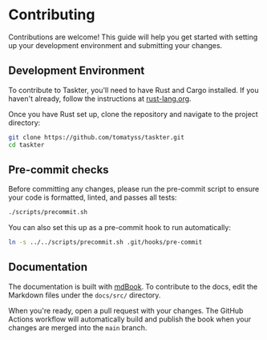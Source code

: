 # Contributing

Contributions are welcome! This guide will help you get started with setting up your development environment and submitting your changes.

## Development Environment

To contribute to Taskter, you'll need to have Rust and Cargo installed. If you haven't already, follow the instructions at [rust-lang.org](https://www.rust-lang.org/tools/install).

Once you have Rust set up, clone the repository and navigate to the project directory:

```bash
git clone https://github.com/tomatyss/taskter.git
cd taskter
```

## Pre-commit checks

Before committing any changes, please run the pre-commit script to ensure your code is formatted, linted, and passes all tests:

```bash
./scripts/precommit.sh
```

You can also set this up as a pre-commit hook to run automatically:

```bash
ln -s ../../scripts/precommit.sh .git/hooks/pre-commit
```

## Documentation

The documentation is built with [mdBook](https://rust-lang.github.io/mdBook/). To contribute to the docs, edit the Markdown files under the `docs/src/` directory.

When you're ready, open a pull request with your changes. The GitHub Actions workflow will automatically build and publish the book when your changes are merged into the `main` branch.

